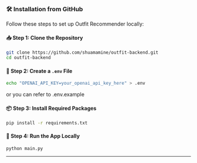 ### 🛠️ Installation from GitHub

Follow these steps to set up Outfit Recommender locally:

#### 📥 Step 1: Clone the Repository
```bash
git clone https://github.com/shuamamine/outfit-backend.git
cd outfit-backend
```

#### 🧪 Step 2: Create a `.env` File
```bash
echo "OPENAI_API_KEY=your_openai_api_key_here" > .env
```
or you can refer to .env.example

#### 📦 Step 3: Install Required Packages
```bash
pip install -r requirements.txt
```

#### 🚀 Step 4: Run the App Locally
```bash
python main.py 
```

---
